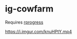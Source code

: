 # ig-cowfarm

Requires
[rprogress](https://github.com/Mobius1/rprogress)

https://i.imgur.com/knuHPtY.mp4

